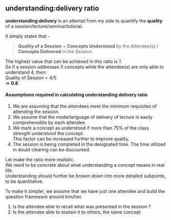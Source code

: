 ## understanding:delivery ratio

**understanding:delivery** is an attempt from my side to quantify the **quality** of a session/lecture/seminar/tutorial.

It simply states that -  
> **Quality of a Session** = **Concepts Understood** by the Attendee(s) / **Concepts Delivered** in the Session.

The highest value that can be achieved in this ratio is *1*.  
So if a session addresses 5 concepts while the attendee(s) are only able to understand 4, then:  
Quality of Session = 4/5  
=> **0.8**

#### Assumptions required in calculating understanding:delivery ratio
1. We are assuming that the attendees meet the minimum requisites of attending the session.
1. We assume that the mode/language of delivery of lecture is easily comprehensible by each attendee.
1. We mark a concept as understood if more than 75% of the class strength understood the concept.  
This factor can be increased further to improve quality.
1. The session is being completed in the designated time. The time utilized in doubt clearing can be discounted. 


Let make the ratio more realistic.  
We need to be concrete about what understanding a concept means in real life.  
Understanding should further be broken down into more detailed subpoints, to be quantitative.

To make it simpler, we assume that we have just one attendee and build the question framework around him/her.
1. Is the attendee able to recall what was presented in the session ?
1. Is the attendee able to explain it to others, the same concept
